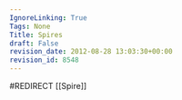 ```yaml
---
IgnoreLinking: True
Tags: None
Title: Spires
draft: False
revision_date: 2012-08-28 13:03:30+00:00
revision_id: 8548
---
```


#REDIRECT [[Spire]]